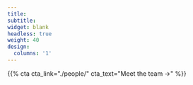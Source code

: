 ```yaml
---
title:
subtitle:
widget: blank
headless: true
weight: 40
design:
  columns: '1'
---
```


{{% cta cta_link="./people/" cta_text="Meet the team →" %}}
<!-- {{% cta cta_link="https://flbook.mwkj.net/c/5k3OPtOjfC" cta_text="通班官方宣传册" %}} -->
